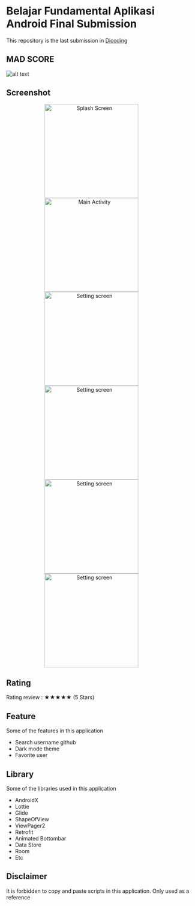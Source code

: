 # Belajar Fundamental Aplikasi Android Final Submission

This repository is the last submission in [Dicoding](https://www.dicoding.com/academies/14)

## MAD SCORE
![alt text](https://github.com/MhmmdRFadhil/BFAA-Final-Submission/blob/master/Screenshot/summary.png)

## Screenshot
<p align="center">
  <img src="/Screenshot/Splashscreen.jpg"
        alt="Splash Screen"    
        style="margin-right: 50px;"    
        width="250" />
  <img src="/Screenshot/Home.jpg"
        alt="Main Activity"    
        style="margin-right: 50px;"    
        width="250" />
  <img src="/Screenshot/Search.jpg"
        alt="Setting screen"    
        style="margin-right: 50px;"    
        width="250" />
  <img src="/Screenshot/Favorite.jpg"
        alt="Setting screen"    
        style="margin-right: 50px;"    
        width="250" />
  <img src="/Screenshot/Setting.jpg"
        alt="Setting screen"    
        style="margin-right: 50px;"    
        width="250" />
  <img src="/Screenshot/Detail.jpg"
        alt="Setting screen"    
        style="margin-right: 50px;"    
        width="250" />
</p>

## Rating
Rating review : ★★★★★ (5 Stars)

## Feature 
Some of the features in this application
- Search username github
- Dark mode theme
- Favorite user 

## Library 
Some of the libraries used in this application
- AndroidX
- Lottie
- Glide
- ShapeOfView
- ViewPager2
- Retrofit
- Animated Bottombar
- Data Store
- Room
- Etc

## Disclaimer 
It is forbidden to copy and paste scripts in this application. Only used as a reference
